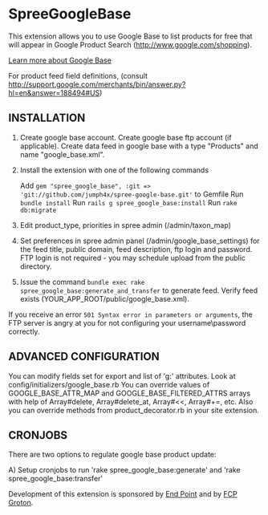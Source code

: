 SpreeGoogleBase
===============

This extension allows you to use Google Base to list products for free that will appear in Google Product Search (http://www.google.com/shopping).

[Learn more about Google Base](http://support.google.com/merchants/bin/answer.py?hl=en&answer=160540)

For product feed field definitions, (consult http://support.google.com/merchants/bin/answer.py?hl=en&answer=188494#US)

INSTALLATION
------------

1. Create google base account. Create google base ftp account (if applicable). Create data feed in google base with a type "Products" and name "google_base.xml".

2. Install the extension with one of the following commands

      Add `gem "spree_google_base", :git => 'git://github.com/jumph4x/spree-google-base.git'` to Gemfile
      Run `bundle install`
      Run `rails g spree_google_base:install`
      Run `rake db:migrate`

3. Edit product_type, priorities in spree admin (/admin/taxon_map)

4. Set preferences in spree admin panel (/admin/google_base_settings) for the feed title, public domain, feed description, ftp login and password. FTP login is not required - you may schedule upload from the public directory.

5. Issue the command `bundle exec rake spree_google_base:generate_and_transfer` to generate feed. Verify feed exists (YOUR_APP_ROOT/public/google_base.xml).

If you receive an error `501 Syntax error in parameters or arguments`, the FTP server is angry at you for not configuring your username\password correctly.

ADVANCED CONFIGURATION
------------

You can modify fields set for export and list of 'g:' attributes. Look at config/initializers/google_base.rb
You can override values of GOOGLE_BASE_ATTR_MAP and GOOGLE_BASE_FILTERED_ATTRS arrays with help of Array#delete, Array#delete_at, Array#<<, Array#+=, etc.
Also you can override methods from product_decorator.rb in your site extension.


CRONJOBS
--------

There are two options to regulate google base product update:

A) Setup cronjobs to run 'rake spree_google_base:generate' and 'rake spree_google_base:transfer'


Development of this extension is sponsored by [End Point][1] and by [FCP Groton][2].

[1]: http://www.endpoint.com/
[2]: http://www.fcpgroton.com/
